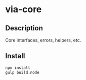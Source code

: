 # via-core

## Description

Core interfaces, errors, helpers, etc.

## Install

````bash
npm install
gulp build.node
````

